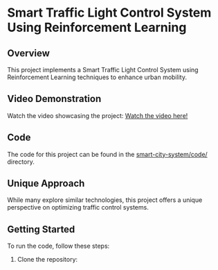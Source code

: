 # Smart Traffic Light Control System Using Reinforcement Learning

## Overview
This project implements a Smart Traffic Light Control System using Reinforcement Learning techniques to enhance urban mobility.

## Video Demonstration
Watch the video showcasing the project: [Watch the video here!](/smart-city-system/video-recording-showcasing-proj/my%20recording.mp4)

## Code
The code for this project can be found in the [smart-city-system/code/](smart-city-system/code/) directory.

## Unique Approach
While many explore similar technologies, this project offers a unique perspective on optimizing traffic control systems.

## Getting Started
To run the code, follow these steps:
1. Clone the repository: 
